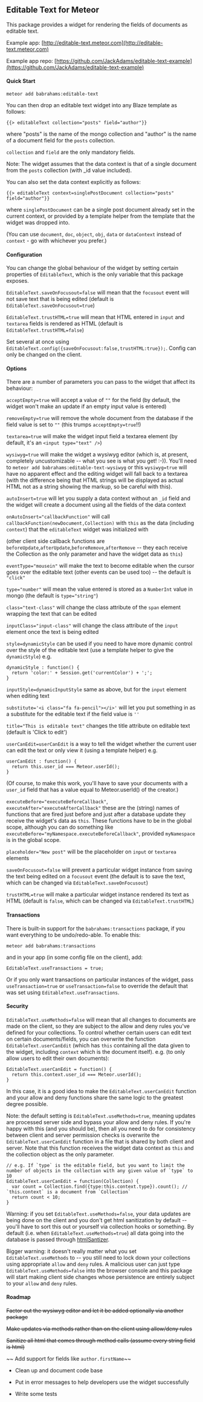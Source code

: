 Editable Text for Meteor
------------------------

This package provides a widget for rendering the fields of documents as editable text.

Example app: [http://editable-text.meteor.com](http://editable-text.meteor.com)

Example app repo: [https://github.com/JackAdams/editable-text-example](https://github.com/JackAdams/editable-text-example)

#### Quick Start

	meteor add babrahams:editable-text

You can then drop an editable text widget into any Blaze template as follows:

	{{> editableText collection="posts" field="author"}}
	
where "posts" is the name of the mongo collection and "author" is the name of a document field for the `posts` collection.

`collection` and `field` are the only mandatory fields.

Note: The widget assumes that the data context is that of a single document from the `posts` collection (with _id value included).

You can also set the data context explicitly as follows:

    {{> editableText context=singlePostDocument collection="posts" field="author"}}

where `singlePostDocument` can be a single post document already set in the current context, or provided by a template helper from the template that the widget was dropped into.

(You can use `document`, `doc`, `object`, `obj`, `data` or `dataContext` instead of `context` - go with whichever you prefer.)

#### Configuration

You can change the global behaviour of the widget by setting certain properties of `EditableText`, which is the only variable that this package exposes.

`EditableText.saveOnFocusout=false` will mean that the `focusout` event will not save text that is being edited (default is `EditableText.saveOnFocusout=true`)

`EditableText.trustHTML=true` will mean that HTML entered in `input` and `textarea` fields is rendered as HTML (default is `EditableText.trustHTML=false`)

Set several at once using `EditableText.config({saveOnFocusout:false,trustHTML:true});`. Config can only be changed on the client.

#### Options

There are a number of parameters you can pass to the widget that affect its behaviour:

`acceptEmpty=true` will accept a value of `""` for the field (by default, the widget won't make an update if an empty input value is entered)

`removeEmpty=true` will remove the whole document from the database if the field value is set to `""` (this trumps `acceptEmpty=true`!!)

`textarea=true` will make the widget input field a textarea element (by default, it's an `<input type="text" />`)

`wysiwyg=true` will make the widget a wysiwyg editor (which is, at present, completely uncustomizable -- what you see is what you get! :-)). You'll need to `meteor add babrahams:editable-text-wysiwyg` or this `wysiwyg=true` will have no apparent effect and the editing widget will fall back to a textarea (with the difference being that HTML strings will be displayed as actual HTML not as a string showing the markup, so be careful with this).

`autoInsert=true` will let you supply a data context without an `_id` field and the widget will create a document using all the fields of the data context

`onAutoInsert="callbackFunction"` will call `callbackFunction(newDocument,Collection)` with `this` as the data (including `context`) that the `editableText` widget was initialized with

(other client side callback functions are `beforeUpdate`,`afterUpdate`,`beforeRemove`,`afterRemove` -- they each receive the Collection as the only parameter and have the widget data as `this`)

`eventType="mousein"` will make the text to become editable when the cursor goes over the editable text (other events can be used too) -- the default is `"click"`

`type="number"` will mean the value entered is stored as a `NumberInt` value in mongo (the default is `type="string"`)

`class="text-class"` will change the class attribute of the `span` element wrapping the text that can be edited

`inputClass="input-class"` will change the class attribute of the `input` element once the text is being edited

`style=dynamicStyle` can be used if you need to have more dynamic control over the style of the editable text (use a template helper to give the `dynamicStyle`) e.g.
	
	dynamicStyle : function() {
	  return 'color:' + Session.get('currentColor') + ';';
	} 

`inputStyle=dynamicInputStyle` same as above, but for the `input` element when editing text

`substitute='<i class="fa fa-pencil"></i>'` will let you put something in as a substitute for the editable text if the field value is `''`

`title="This is editable text"` changes the title attribute on editable text (default is 'Click to edit')

`userCanEdit=userCanEdit` is a way to tell the widget whether the current user can edit the text or only view it (using a template helper) e.g.
	
	userCanEdit : function() {
	  return this.user_id === Meteor.userId();
	}

(Of course, to make this work, you'll have to save your documents with a `user_id` field that has a value equal to Meteor.userId() of the creator.)

`executeBefore="executeBeforeCallback"`, `executeAfter="executeAfterCallback"` these are the (string) names of functions that are fired just before and just after a database update they receive the widget's data as `this`. These functions have to be in the global scope, although you can do something like `executeBefore="myNamespace.executeBeforeCallback"`, provided `myNamespace` is in the global scope.

`placeholder="New post"` will be the placeholder on `input` or `textarea` elements

`saveOnFocusout=false` will prevent a particular widget instance from saving the text being edited on a `focusout` event (the default is to save the text, which can be changed via `EditableText.saveOnFocusout`)

`trustHTML=true` will make a particular widget instance rendered its text as HTML (default is `false`, which can be changed via `EditableText.trustHTML`)

#### Transactions

There is built-in support for the `babrahams:transactions` package, if you want everything to be undo/redo-able. To enable this:

	meteor add babrahams:transactions

and in your app (in some config file on the client), add:

	EditableText.useTransactions = true;

Or if you only want transactions on particular instances of the widget, pass `useTransaction=true` or `useTransaction=false` to override the default that was set using `EditableText.useTransactions`.

#### Security

`EditableText.useMethods=false` will mean that all changes to documents are made on the client, so they are subject to the allow and deny rules you've defined for your collections. To control whether certain users can edit text on certain documents/fields, you can overwrite the function `EditableText.userCanEdit` (which has `this` containing all the data given to the widget, including `context` which is the document itself).  e.g. (to only allow users to edit their own documents):

	EditableText.userCanEdit = function() {
	  return this.context.user_id === Meteor.userId();
	}

In this case, it is a good idea to make the `EditableText.userCanEdit` function and your allow and deny functions share the same logic to the greatest degree possible.

Note: the default setting is `EditableText.useMethods=true`, meaning updates are processed server side and bypass your allow and deny rules. If you're happy with this (and you should be), then all you need to do for consistency between client and server permission checks is overwrite the `EditableText.userCanEdit` function in a file that is shared by both client and server.  Note that this function receives the widget data context as `this` and the collection object as the only parameter.

    // e.g. If `type` is the editable field, but you want to limit the number of objects in the collection with any given value of `type` to 10
    EditableText.userCanEdit = function(Collection) {
	  var count = Collection.find({type:this.context.type}).count(); // `this.context` is a document from `Collection`
	  return count < 10;
	}

Warning: if you set `EditableText.useMethods=false`, your data updates are being done on the client and you don't get html sanitization by default -- you'll have to sort this out or yourself via collection hooks or something. By default (i.e. when `EditableText.useMethods=true`) all data going into the database is passed through [htmlSantizer](https://github.com/punkave/sanitize-html).

Bigger warning: it doesn't really matter what you set `EditableText.useMethods` to -- you still need to lock down your collections using appropriate `allow` and `deny` rules. A malicious user can just type `EditableText.useMethods=false` into the browser console and this package will start making client side changes whose persistence are entirely subject to your `allow` and `deny` rules.

#### Roadmap

~~Factor out the wysiwyg editor and let it be added optionally via another package~~

~~Make updates via methods rather than on the client using allow/deny rules~~

~~Sanitize all html that comes through method calls (assume every string field is html)~~

~~ Add support for fields like `author.firstName`~~

- Clean up and document code base

- Put in error messages to help developers use the widget successfully

- Write some tests
